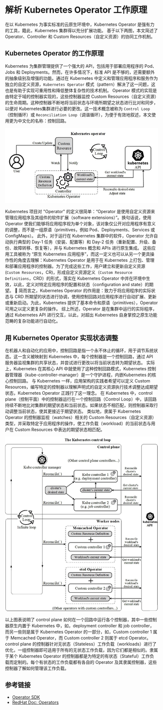 # 解析 Kubernetes Operator 工作原理

在以 Kubernetes 为事实标准的云原生环境中，Kubernetes Operator 是强有力的工具，籍此，Kubernetes 集群得以充分扩展功能。
基于以下两图，本文简述了 Operator、Controller 和 Custom Resources（自定义资源）的协同工作机制。

## Kubernetes Operator 的工作原理

Kubernetes 为集群管理提供了一个强大的 API，包括用于部署应用程序的 Pod、Jobs 和 Deployments。然而，在许多情况下，标准 API 是不够的，还需要额外的抽象级别及增强的功能。通过在 Kubernetes 中定义和管理应用程序和服务作为独立的自定义资源，`Kubernetes Operator` 模式（pattern）解决了这一问题，这也是有助于实现可重用性和降低整体复杂性的技术机制。
Operator 模式的实现是由特定于域的控制器实现的，这些控制器监控 Custom Resources（自定义资源）的生命周期。这种控制器不断地将当前状态与环境所期望之状态进行比对和同步，以便对 Kubernetes集群进行必要的更改。这一技术概念被称为 `Control Loop`（控制循环）或 `Reconciliation Loop`（调谐循环），为便于有效地叙述，本文使用更为中文化的名称：控制回路。

![kubernetes-operator-status.jpeg](images/kubernetes-operator-status.jpeg)

Kubernetes 项目对 "Operator" 的定义很简单：“Operator 是使用自定义资源来管理应用程序及其组件的软件扩展（software extensions）”。换句话说，使用 Operator 使我们能够将应用程序视为单个对象，该对象仅公开对应用程序有意义的调整，而不是一组原语（primitives，例如 Pod、Deployments、Services 或 ConfigMaps）。
此外，对于运行在 Kubernetes 集群中的软件，Operator 允许自动执行典型的 Day-1 任务（安装、配置等）和 Day-2 任务（重新配置、升级、备份、故障转移、恢复等），并与 Kubernetes 概念和 APIs 进行原生集成。
这些应用工具被称为 “原生 Kubernetes 应用程序”，而这一定义也可以从另一个更具操作性的角度去理解：Kubernetes Operator 是用于在 Kubernetes 上打包、管理和部署应用程序的控制器。为了完成这些工作，用户建立和更新自定义资源 (`Custom Resources`，CR)，形成自定义资源定义（`Custom Resource Definitions`，CRD）的形式，落实在 Kubernetes Operator 中并在环境中生效，以此，定义对特定应用程序的配置和状态（configuration and state）的期望。
🚀 简而言之，Kubernetes Operator 的作用是：致力于将应用程序的实际状态与 CRD 所期望的状态进行协调，使用控制回路对应用程序进行自动扩展、更新或重新启动。为此，Kubernetes 提供了基本命令和原语（primitives），Operator 可用之以定义更复杂的操作。
综上所述，Operator 是在集群中运行的实际程序，通过 Kubernetes API 进行交互，以此，对超出 Kubernetes 自身掌控之原生功能范畴的复杂功能进行自动化。

## 用 Kubernetes Operator 实现状态调整

在机器人和自动化的应用中，控制回路是指一个永不休止的循环，用于调节系统状态。这一含义被映射到 Kubernetes 中，每个控制器是一个控制回路，通过 API 服务器监视集群的共享状态，并尝试进行更改以将当前状态转为期望状态。
实际上，Kubernetes 在其核心 API 中就使用了这种控制回路模式，Kubernetes 控制器管理器（kube-controller-manager）是一个守护进程，内嵌Kubernetes 的核心控制回路。
与 Kubernetes 一样，应用架构的实践者希望可以定义 Custom Resources，编写特定的控制器以理解声明式的自定义资源执行技术调整达成期望状态，Kubernetes Operator 正践行了这一理念。
在 Kubernetes 中，control plane（控制平面）中的控制器运行在一个控制回路（Control Loop）中，该回路持续不断地比对集群的期望状态和当前状态。如果状态不相匹配，则控制器采取行动调整当前状态，使其更接近于期望状态。
类似地，隶属于 Kubernetes Operator 的控制器监视（watches）相关的 Custom Resources（自定义资源）类型，并采取特定于应用程序的操作，使工作负载（workload）的当前状态与用户在 Custom Resources 中表达的期望状态相匹配。

![kubernetes-control-loop](images/kubernetes-control-loop.jpeg)

以上图表说明了 control plane 如何在一个回路中运行各个控制器，其中一些控制器原生内置于 Kubernetes 中，如，deployment controller 和 job controller，而另一些则是属于 Kubernetes Operator 的一部分，如，Custom controller 1 属于 Memcached Operator，而 Custom controller 2 则属于 etcd Operator。
control plane 的控制器针对无状态（Stateless）工作负载（workloads）进行了优化，一组控制器即可适用于所有的无状态工作负载，因为它们都是相似的。隶属于某个 Kubernetes Operator 的控制器都是为特定的有状态（Stateful）工作负载而定制的。每个有状态的工作负载都有各自的 Operator 及其隶属控制器，这些控制器了解如何管理该工作负载。

## 参考链接

- [Operator SDK](https://sdk.operatorframework.io/)
- [RedHat Doc: Operators](https://docs.redhat.com/en/documentation/openshift_container_platform/4.14/html-single/operators/index#operators-overview)
